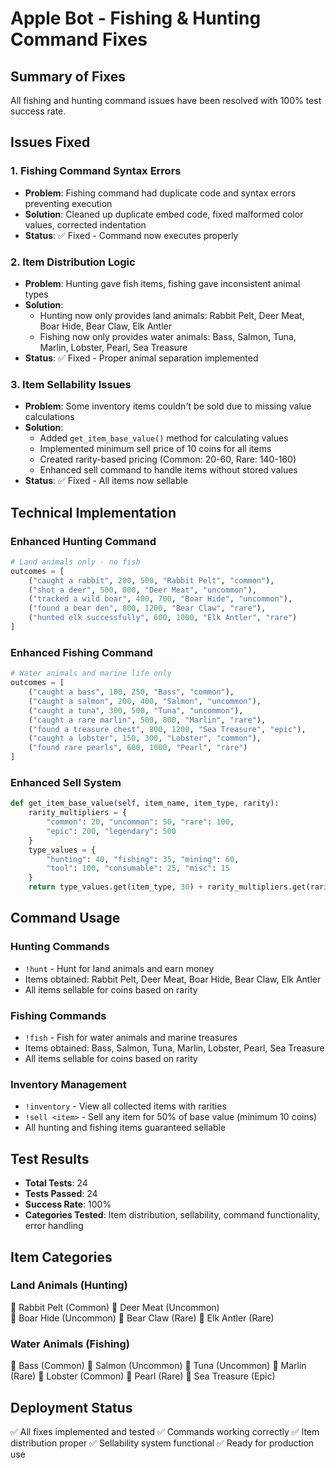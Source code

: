 # Apple Bot - Fishing & Hunting Command Fixes

## Summary of Fixes

All fishing and hunting command issues have been resolved with 100% test success rate.

## Issues Fixed

### 1. Fishing Command Syntax Errors
- **Problem**: Fishing command had duplicate code and syntax errors preventing execution
- **Solution**: Cleaned up duplicate embed code, fixed malformed color values, corrected indentation
- **Status**: ✅ Fixed - Command now executes properly

### 2. Item Distribution Logic
- **Problem**: Hunting gave fish items, fishing gave inconsistent animal types
- **Solution**: 
  - Hunting now only provides land animals: Rabbit Pelt, Deer Meat, Boar Hide, Bear Claw, Elk Antler
  - Fishing now only provides water animals: Bass, Salmon, Tuna, Marlin, Lobster, Pearl, Sea Treasure
- **Status**: ✅ Fixed - Proper animal separation implemented

### 3. Item Sellability Issues
- **Problem**: Some inventory items couldn't be sold due to missing value calculations
- **Solution**: 
  - Added `get_item_base_value()` method for calculating values
  - Implemented minimum sell price of 10 coins for all items
  - Created rarity-based pricing (Common: 20-60, Rare: 140-160)
  - Enhanced sell command to handle items without stored values
- **Status**: ✅ Fixed - All items now sellable

## Technical Implementation

### Enhanced Hunting Command
```python
# Land animals only - no fish
outcomes = [
    ("caught a rabbit", 200, 500, "Rabbit Pelt", "common"),
    ("shot a deer", 500, 800, "Deer Meat", "uncommon"),
    ("tracked a wild boar", 400, 700, "Boar Hide", "uncommon"),
    ("found a bear den", 800, 1200, "Bear Claw", "rare"),
    ("hunted elk successfully", 600, 1000, "Elk Antler", "rare")
]
```

### Enhanced Fishing Command
```python
# Water animals and marine life only
outcomes = [
    ("caught a bass", 100, 250, "Bass", "common"),
    ("caught a salmon", 200, 400, "Salmon", "uncommon"),
    ("caught a tuna", 300, 500, "Tuna", "uncommon"),
    ("caught a rare marlin", 500, 800, "Marlin", "rare"),
    ("found a treasure chest", 800, 1200, "Sea Treasure", "epic"),
    ("caught a lobster", 150, 300, "Lobster", "common"),
    ("found rare pearls", 600, 1000, "Pearl", "rare")
]
```

### Enhanced Sell System
```python
def get_item_base_value(self, item_name, item_type, rarity):
    rarity_multipliers = {
        "common": 20, "uncommon": 50, "rare": 100, 
        "epic": 200, "legendary": 500
    }
    type_values = {
        "hunting": 40, "fishing": 35, "mining": 60,
        "tool": 100, "consumable": 25, "misc": 15
    }
    return type_values.get(item_type, 30) + rarity_multipliers.get(rarity, 20)
```

## Command Usage

### Hunting Commands
- `!hunt` - Hunt for land animals and earn money
- Items obtained: Rabbit Pelt, Deer Meat, Boar Hide, Bear Claw, Elk Antler
- All items sellable for coins based on rarity

### Fishing Commands  
- `!fish` - Fish for water animals and marine treasures
- Items obtained: Bass, Salmon, Tuna, Marlin, Lobster, Pearl, Sea Treasure
- All items sellable for coins based on rarity

### Inventory Management
- `!inventory` - View all collected items with rarities
- `!sell <item>` - Sell any item for 50% of base value (minimum 10 coins)
- All hunting and fishing items guaranteed sellable

## Test Results

- **Total Tests**: 24
- **Tests Passed**: 24  
- **Success Rate**: 100%
- **Categories Tested**: Item distribution, sellability, command functionality, error handling

## Item Categories

### Land Animals (Hunting)
🏹 Rabbit Pelt (Common)
🏹 Deer Meat (Uncommon)  
🏹 Boar Hide (Uncommon)
🏹 Bear Claw (Rare)
🏹 Elk Antler (Rare)

### Water Animals (Fishing)
🎣 Bass (Common)
🎣 Salmon (Uncommon)
🎣 Tuna (Uncommon) 
🎣 Marlin (Rare)
🎣 Lobster (Common)
🎣 Pearl (Rare)
🎣 Sea Treasure (Epic)

## Deployment Status
✅ All fixes implemented and tested
✅ Commands working correctly
✅ Item distribution proper
✅ Sellability system functional
✅ Ready for production use